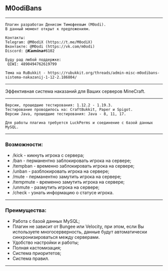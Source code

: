 M0odiBans
---
---
```
Плагин разработан Денисом Тимофеевым (M0odi).
В данный момент открыт к предложениям.

Контакты:
Telegram: @M0odiX (https://t.me/M0odiX)
Вконтакте: @M0odi (https://vk.com/m0odi)    
Discord: @𝙆𝙖𝙢𝙞𝙣𝙖#6102

Буду рад любой поддержке:
 QIWI: 4890494762619799

Тема на RuBukkit - https://rubukkit.org/threads/admin-misc-m0odibans-sistema-nakazanij-1-12-2.186804/

```
---
Эффективная система наказаний для Ваших серверов MineCraft.

---
```
Версии, прошедшие тестирования: 1.12.2 - 1.19.3.
Тестирование проводилось на: CraftBukkit, Paper и Spigot.
Версии Java, прошедшие тестирования: Java - 8, 11, 17.

Для работы плагина требуется LuckPerms и соединение с базой данных MySQL.
```
---
### Возможности:
* /kick - кикнуть игрока с сервера;
* /ban - перманентно заблокировать игрока на сервере;
* /tempban - временно заблокировать игрока на сервере;
* /unban - разблокировать игрока на сервере;
* /mute - перманентно замутить игрока на сервере;
* /tempmute - временно замутить игрока на сервере;
* /unmute - размутить игрока на сервере;
* /check - узнать информацию о статусе игрока.
---
### Преимущества:
* Работа с базой данных MySQL;
* Плагин не зависит от Bungee или Velocity, при этом, если Вы используете многосерверность, данные будут автоматически синхронизироваться между серверами.
* Удобство настройки и работы;
* Полная кастомизация;
* Система приоритетов;
* Система правил.
---